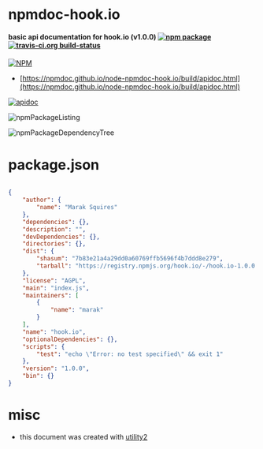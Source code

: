 # npmdoc-hook.io

#### basic api documentation for  hook.io (v1.0.0)  [![npm package](https://img.shields.io/npm/v/npmdoc-hook.io.svg?style=flat-square)](https://www.npmjs.org/package/npmdoc-hook.io) [![travis-ci.org build-status](https://api.travis-ci.org/npmdoc/node-npmdoc-hook.io.svg)](https://travis-ci.org/npmdoc/node-npmdoc-hook.io)

####

[![NPM](https://nodei.co/npm/hook.io.png?downloads=true&downloadRank=true&stars=true)](https://www.npmjs.com/package/hook.io)

- [https://npmdoc.github.io/node-npmdoc-hook.io/build/apidoc.html](https://npmdoc.github.io/node-npmdoc-hook.io/build/apidoc.html)

[![apidoc](https://npmdoc.github.io/node-npmdoc-hook.io/build/screenCapture.buildCi.browser.%252Ftmp%252Fbuild%252Fapidoc.html.png)](https://npmdoc.github.io/node-npmdoc-hook.io/build/apidoc.html)

![npmPackageListing](https://npmdoc.github.io/node-npmdoc-hook.io/build/screenCapture.npmPackageListing.svg)

![npmPackageDependencyTree](https://npmdoc.github.io/node-npmdoc-hook.io/build/screenCapture.npmPackageDependencyTree.svg)



# package.json

```json

{
    "author": {
        "name": "Marak Squires"
    },
    "dependencies": {},
    "description": "",
    "devDependencies": {},
    "directories": {},
    "dist": {
        "shasum": "7b83e21a4a29dd0a60769ffb5696f4b7ddd8e279",
        "tarball": "https://registry.npmjs.org/hook.io/-/hook.io-1.0.0.tgz"
    },
    "license": "AGPL",
    "main": "index.js",
    "maintainers": [
        {
            "name": "marak"
        }
    ],
    "name": "hook.io",
    "optionalDependencies": {},
    "scripts": {
        "test": "echo \"Error: no test specified\" && exit 1"
    },
    "version": "1.0.0",
    "bin": {}
}
```



# misc
- this document was created with [utility2](https://github.com/kaizhu256/node-utility2)
